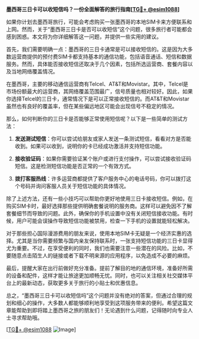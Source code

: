 **墨西哥三日卡可以收短信吗？一份全面解答的旅行指南[[TG💪+ @esim1088](https://t.me/s/esim1088)]**

如果你计划去墨西哥旅行，可能会考虑购买一张墨西哥的本地SIM卡来方便联系和上网。然而，关于“墨西哥三日卡是否可以收短信”这个问题，很多旅行者可能都会感到困惑。本文将为你详细解答这一问题，并提供一些实用的建议。

首先，我们需要明确一点：墨西哥的三日卡通常是可以接收短信的。这是因为大多数运营商提供的预付费SIM卡都支持基本的通信功能，包括语音通话、短信和数据服务。然而，具体能否接收短信还取决于几个因素，包括所选运营商、套餐内容以及当地网络覆盖情况。

在墨西哥，主要的移动通信运营商有Telcel、AT&T和Movistar。其中，Telcel是市场份额最大的运营商，其网络覆盖范围最广，信号质量也相对较好。因此，如果你选择Telcel的三日卡，通常情况下是可以正常接收短信的。而AT&T和Movistar虽然也有良好的覆盖率，但在某些偏远地区可能会出现信号不稳定的情况。

那么，如何判断你的三日卡是否能够正常使用短信呢？以下是一些简单的测试方法：

1. **发送测试短信**：你可以尝试给朋友或家人发送一条测试短信，看看对方是否能收到。如果可以收到，说明你的卡已经成功激活并支持短信功能。
   
2. **接收验证码**：如果你需要验证某个账户或进行支付操作，可以尝试接收验证码短信。这是检测短信功能是否正常的一个有效方式。

3. **拨打客服热线**：许多运营商都提供了客户服务中心的电话号码，你可以拨打这个号码并询问客服人员关于短信功能的具体情况。

除了上述方法，还有一些小技巧可以帮助你更好地使用三日卡接收短信。例如，在购买SIM卡时，最好选择那些提供明确套餐说明的服务商。这样可以避免因不了解套餐细节而导致的问题。此外，确保你的手机设置中没有关闭短信接收功能。有时候，用户可能会误操作导致短信功能被禁用，检查一下手机的设置就能轻松解决。

对于那些担心国际漫游费用的朋友来说，使用本地SIM卡无疑是一个经济实惠的选择。尤其是当你需要频繁与国内亲友保持联系时，一张支持短信功能的三日卡显得尤为重要。不过，在享受便利的同时，我们也需要注意一些潜在的风险。比如，不要随意点击陌生人的链接或者下载不明来源的应用程序，以免造成不必要的麻烦。

最后，提醒大家在出行前做好充分准备。提前了解目的地的通信环境，准备好所需的设备和配件，这样才能让旅途更加顺畅无忧。同时，也可以关注相关社交媒体平台上的最新动态，获取更多关于旅行的小贴士和优惠信息。

总之，“墨西哥三日卡可以收短信吗”这个问题并没有绝对的答案，但通过合理的规划和细心的操作，大多数人都能够顺利地享受到这项服务带来的便利。希望这篇文章能帮助到即将踏上墨西哥之旅的朋友们！无论遇到什么问题，记得随时向专业人士寻求帮助哦。

[[TG💪+ @esim1088](https://t.me/s/esim1088) ![Image](https://i.postimg.cc/4NQfJmqS/Snipaste-2025-05-13-00-14-12.png)]